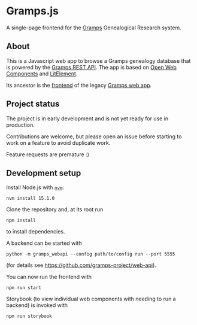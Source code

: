 # Gramps.js

A single-page frontend for the <a href="https://gramps-project.org">Gramps</a> Genealogical Research system.

## About

This is a Javascript web app to browse a Gramps genealogy database that is powered by the <a href="https://github.com/gramps-project/web-api">Gramps REST API</a>. The app is based on <a href="https://open-wc.org/">Open Web Components</a> and <a href="https://lit-element.polymer-project.org/">LitElement</a>.

Its ancestor is the <a href="https://github.com/DavidMStraub/gramps-webapp-frontend">frontend</a> of the legacy <a href="https://github.com/DavidMStraub/gramps-webapp">Gramps web app</a>.

## Project status

The project is in early development and is not yet ready for use in production.

Contributions are welcome, but please open an issue before starting to work on a feature to avoid duplicate work.

Feature requests are premature :)

## Development setup

Install Node.js with [`nvm`](https://www.google.com/search?channel=fs&client=ubuntu&q=nvm):

```
nvm install 15.1.0
```

Clone the repository and, at its root run
```
npm install
```
to install dependencies.

A backend can be started with
```
python -m gramps_webapi --config path/to/config run --port 5555
```
(for details see https://github.com/gramps-project/web-api).

You can now run the frontend with 
```
npm run start
```
Storybook (to view individual web components with needing to run a backend) is invoked with
```
npm run storybook
```
